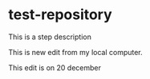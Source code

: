 # test-repository
This is a step description

This is new edit from my local computer.

This edit is on 20 december
